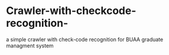 # Crawler-with-checkcode-recognition-
a simple crawler with check-code recognition for BUAA graduate managment system
